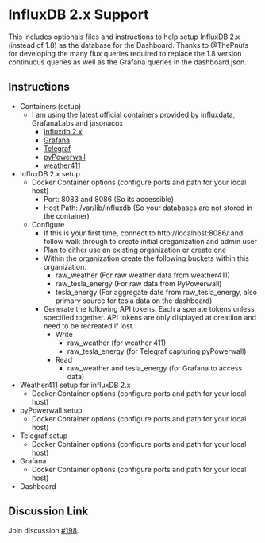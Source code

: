 # InfluxDB 2.x Support

This includes optionals files and instructions to help setup InfluxDB 2.x (instead of 1.8) as the database for the Dashboard. Thanks to @ThePnuts for developing the many flux queries required to replace the 1.8 version continuous queries as well as the Grafana queries in the dashboard.json.

## Instructions

* Containers (setup)
  * I am using the latest official containers provided by influxdata, GrafanaLabs and jasonacox
    * [Influxdb 2.x](https://hub.docker.com/_/influxdb/)
    * [Grafana](https://hub.docker.com/r/grafana/grafana/)
    * [Telegraf](https://hub.docker.com/_/telegraf/)
    * [pyPowerwall](https://hub.docker.com/r/jasonacox/pypowerwall/)
    * [weather411](https://hub.docker.com/r/jasonacox/weather411/)
* InfluxDB 2.x setup
  * Docker Container options (configure ports and path for your local host)
    * Port: 8083 and 8086 (So its accessible)
    * Host Path: /var/lib/influxdb (So your databases are not stored in the container)
  * Configure
    * If this is your first time, connect to http://localhost:8086/ and follow walk through to create initial oreganization and admin user
    * Plan to either use an existing organization or create one
    * Within the organization create the following buckets within this organization.
      * raw_weather (For raw weather data from weather411)
      * raw_tesla_energy (For raw data from PyPowerwall)
      * tesla_energy (For aggregate date from raw_tesla_energy, also primary source for tesla data on the dashboard)
    * Generate the following API tokens. Each a sperate tokens unless specified together. API tokens are only displayed at creatiion and need to be recreated if lost.
      * Write
        * raw_weather (for weather 411)
        * raw_tesla_energy (for Telegraf capturing pyPowerwall)
      * Read
        * raw_weather and tesla_energy (for Grafana to access data)
* Weather411 setup for influxDB 2.x
  * Docker Container options (configure ports and path for your local host)
* pyPowerwall setup
  * Docker Container options (configure ports and path for your local host)
* Telegraf setup
  * Docker Container options (configure ports and path for your local host)
* Grafana
  * Docker Container options (configure ports and path for your local host)
* Dashboard

## Discussion Link

Join discussion [#198](https://github.com/jasonacox/Powerwall-Dashboard/discussions/198).
